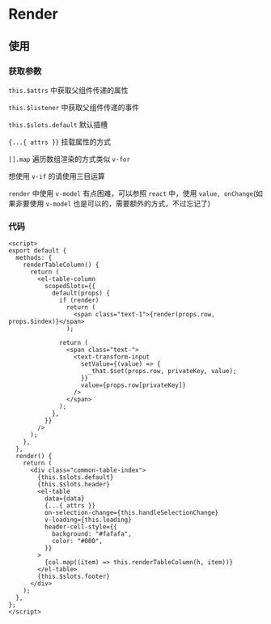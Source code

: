 # Render

## 使用

### 获取参数

`this.$attrs` 中获取父组件传递的属性

`this.$listener` 中获取父组件传递的事件

`this.$slots.default` 默认插槽

`{...{ attrs }}` 挂载属性的方式

`[].map` 遍历数组渲染的方式类似 `v-for`

想使用 `v-if` 的请使用三目运算

`render` 中使用 `v-model` 有点困难，可以参照 `react` 中，使用 `value, onChange`(如果非要使用 `v-model` 也是可以的，需要额外的方式，不过忘记了)

### 代码

```vue
<script>
export default {
  methods: {
    renderTableColumn() {
      return (
        <el-table-column
          scopedSlots={{
            default(props) {
              if (render)
                return (
                  <span class="text-1">{render(props.row, props.$index)}</span>
                );

              return (
                <span class="text-">
                  <text-transform-input
                    setValue={(value) => {
                      _that.$set(props.row, privateKey, value);
                    }}
                    value={props.row[privateKey]}
                  />
                </span>
              );
            },
          }}
        />
      );
    },
  },
  render() {
    return (
      <div class="common-table-index">
        {this.$slots.default}
        {this.$slots.header}
        <el-table
          data={data}
          {...{ attrs }}
          on-selection-change={this.handleSelectionChange}
          v-loading={this.loading}
          header-cell-style={{
            background: "#fafafa",
            color: "#000",
          }}
        >
          {col.map((item) => this.renderTableColumn(h, item))}
        </el-table>
        {this.$slots.footer}
      </div>
    );
  },
};
</script>
```
